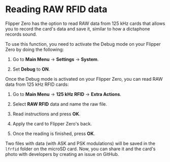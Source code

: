 # Reading RAW RFID data

Flipper Zero has the option to read RAW data from 125 kHz cards that allows you to record the card's data and save it, similar to how a dictaphone records sound.

To use this function, you need to activate the Debug mode on your Flipper Zero by doing the following:

1. Go to **Main Menu** → **Settings** → **System**.

2. Set **Debug** to **ON**.

Once the Debug mode is activated on your Flipper Zero, you can read RAW data from 125 kHz RFID cards:

1. Go to **Main Menu** → **125 kHz RFID** → **Extra Actions**.

2. Select **RAW RFID** data and name the raw file.

3. Read instructions and press **OK**.

4. Apply the card to Flipper Zero's back.

5. Once the reading is finished, press **OK**.

Two files with data (with ASK and PSK modulations) will be saved in the `lfrfid` folder on the microSD card. Now, you can share it and the card's photo with developers by creating an issue on GitHub.
